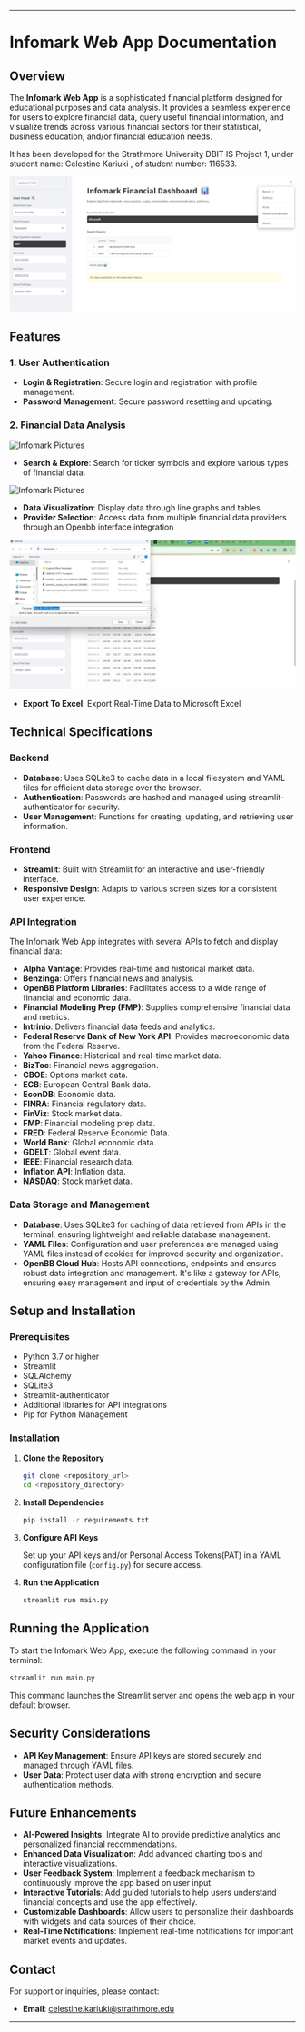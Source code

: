 
---

# Infomark Web App Documentation

## Overview

The **Infomark Web App** is a sophisticated financial platform designed for educational purposes and data analysis. It provides a seamless experience for users to explore financial data, query useful financial information, and visualize trends across various financial sectors for their statistical, business education, and/or financial education needs.

It has been developed for the Strathmore University DBIT IS Project 1, under student name: Celestine Kariuki , of student number: 116533.

![Infomark Pictures](images/InfomarkHomeDashboard.jpeg)

## Features

### 1. User Authentication

- **Login & Registration**: Secure login and registration with profile management.
- **Password Management**: Secure password resetting and updating.

### 2. Financial Data Analysis

![Infomark Pictures](images/InfomarkShowEquityData.jpeg)

- **Search & Explore**: Search for ticker symbols and explore various types of financial data.

![Infomark Pictures](images/PickDateRange.jpeg)

- **Data Visualization**: Display data through line graphs and tables.
- **Provider Selection**: Access data from multiple financial data providers through an Openbb interface integration

![Infomark Pictures](images/ExportToExcel.jpeg)
- **Export To Excel**: Export Real-Time Data to Microsoft Excel

## Technical Specifications

### Backend

- **Database**: Uses SQLite3 to cache data in a local filesystem and YAML files for efficient data storage over the browser.
- **Authentication**: Passwords are hashed and managed using streamlit-authenticator for security.
- **User Management**: Functions for creating, updating, and retrieving user information.

### Frontend

- **Streamlit**: Built with Streamlit for an interactive and user-friendly interface.
- **Responsive Design**: Adapts to various screen sizes for a consistent user experience.

### API Integration

The Infomark Web App integrates with several APIs to fetch and display financial data:

- **Alpha Vantage**: Provides real-time and historical market data.
- **Benzinga**: Offers financial news and analysis.
- **OpenBB Platform Libraries**: Facilitates access to a wide range of financial and economic data.
- **Financial Modeling Prep (FMP)**: Supplies comprehensive financial data and metrics.
- **Intrinio**: Delivers financial data feeds and analytics.
- **Federal Reserve Bank of New York API**: Provides macroeconomic data from the Federal Reserve.
- **Yahoo Finance**: Historical and real-time market data.
- **BizToc**: Financial news aggregation.
- **CBOE**: Options market data.
- **ECB**: European Central Bank data.
- **EconDB**: Economic data.
- **FINRA**: Financial regulatory data.
- **FinViz**: Stock market data.
- **FMP**: Financial modeling prep data.
- **FRED**: Federal Reserve Economic Data.
- **World Bank**: Global economic data.
- **GDELT**: Global event data.
- **IEEE**: Financial research data.
- **Inflation API**: Inflation data.
- **NASDAQ**: Stock market data.

### Data Storage and Management

- **Database**: Uses SQLite3 for caching of data retrieved from APIs in the terminal, ensuring lightweight and reliable database management.
- **YAML Files**: Configuration and user preferences are managed using YAML files instead of cookies for improved security and organization.
- **OpenBB Cloud Hub**: Hosts API connections, endpoints and ensures robust data integration and management. It's like a gateway for APIs, ensuring easy management and input of credentials by the Admin.

## Setup and Installation

### Prerequisites

- Python 3.7 or higher
- Streamlit
- SQLAlchemy
- SQLite3
- Streamlit-authenticator
- Additional libraries for API integrations
- Pip for Python Management

### Installation

1. **Clone the Repository**

   ```bash
   git clone <repository_url>
   cd <repository_directory>
   ```

2. **Install Dependencies**

   ```bash
   pip install -r requirements.txt
   ```

3. **Configure API Keys**

   Set up your API keys and/or Personal Access Tokens(PAT) in a YAML configuration file (`config.py`) for secure access.

4. **Run the Application**

   ```bash
   streamlit run main.py
   ```

## Running the Application

To start the Infomark Web App, execute the following command in your terminal:

```bash
streamlit run main.py
```

This command launches the Streamlit server and opens the web app in your default browser.

## Security Considerations

- **API Key Management**: Ensure API keys are stored securely and managed through YAML files.
- **User Data**: Protect user data with strong encryption and secure authentication methods.

## Future Enhancements

- **AI-Powered Insights**: Integrate AI to provide predictive analytics and personalized financial recommendations.
- **Enhanced Data Visualization**: Add advanced charting tools and interactive visualizations.
- **User Feedback System**: Implement a feedback mechanism to continuously improve the app based on user input.
- **Interactive Tutorials**: Add guided tutorials to help users understand financial concepts and use the app effectively.
- **Customizable Dashboards**: Allow users to personalize their dashboards with widgets and data sources of their choice.
- **Real-Time Notifications**: Implement real-time notifications for important market events and updates.

## Contact

For support or inquiries, please contact:

- **Email**: celestine.kariuki@strathmore.edu

---
